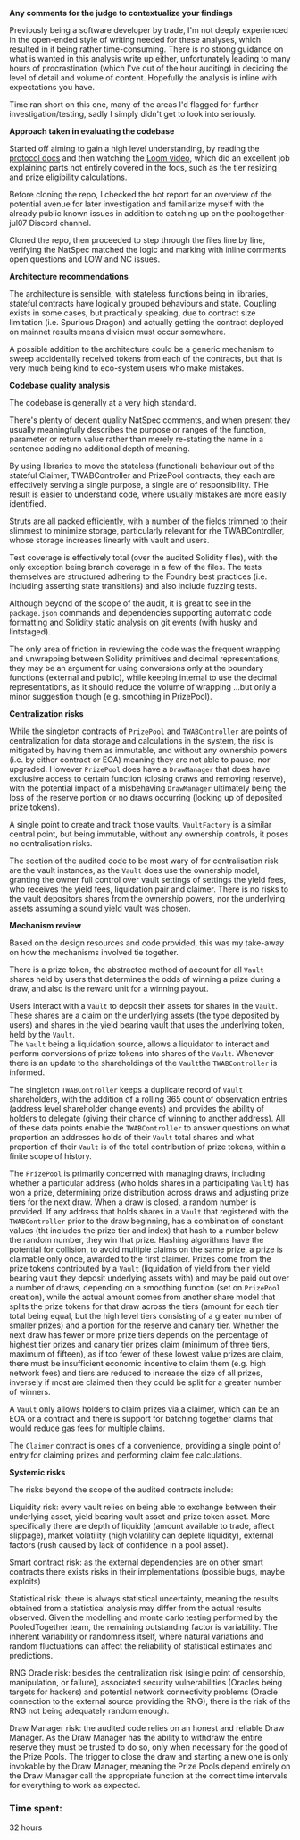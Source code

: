 
**Any comments for the judge to contextualize your findings**

Previously being a software developer by trade, I'm not deeply experienced in the open-ended style of writing needed for these analyses,
which resulted in it being rather time-consuming.
There is no strong guidance on what is wanted in this analysis write up either, unfortunately leading to many hours of procrastination
(which I've out of the hour auditing) in deciding the level of detail and volume of content.
Hopefully the analysis is inline with expectations you have.

Time ran short on this one, many of the areas I'd flagged for further investigation/testing, sadly I simply didn't get to look into seriously.


**Approach taken in evaluating the codebase**

Started off aiming to gain a high level understanding, by reading the [protocol docs](https://github.com/code-423n4/2023-07-pooltogether) 
and then watching the [Loom video](https://www.loom.com/share/a884d5c3ac4e408f8541af151989c5c9?sid=6c36560f-5323-46c7-9af0-83b3057951a6),
which did an excellent job explaining parts not entirely covered in the focs, such as the tier resizing and prize eligibility calculations.

Before cloning the repo, I checked the bot report for an overview of the potential avenue for later investigation and 
familiarize myself with the already public known issues in addition to catching up on the pooltogether-jul07 Discord channel.

Cloned the repo, then proceeded to step through the files line by line, verifying the NatSpec matched the logic and marking with 
inline comments open questions and LOW and NC issues.



**Architecture recommendations**

The architecture is sensible, with stateless functions being in libraries, stateful contracts have logically grouped behaviours and state.
Coupling exists in some cases, but practically speaking, due to contract size limitation (i.e. Spurious Dragon) and actually getting 
the contract deployed on mainnet results means division must occur somewhere.

A possible addition to the architecture could be a generic mechanism to sweep accidentally received tokens from each of the contracts, 
but that is very much being kind to eco-system users who make mistakes.



**Codebase quality analysis**

The codebase is generally at a very high standard.

There's plenty of decent quality NatSpec comments, and when present they usually meaningfully describes the purpose 
or ranges of the function, parameter or return value rather than merely re-stating the name in a sentence 
adding no additional depth of meaning.

By using libraries to move the stateless (functional) behaviour out of the stateful Claimer, TWABController and PrizePool contracts, 
they each are effectively serving a single purpose, a single are of responsibility. THe result is easier to understand code, 
where usually mistakes are more easily identified.

Struts are all packed efficiently, with a number of the fields trimmed to their slimmest to minimize storage, particularly relevant for 
rhe TWABController, whose storage increases linearly with vault and users.

Test coverage is effectively total (over the audited Solidity files), with the only exception being branch coverage in a few of the files. 
The tests themselves are structured adhering to the Foundry best practices (i.e. including asserting state transitions) and also include
fuzzing tests.

Although beyond of the scope of the audit, it is great to see in the `package.json` commands and dependencies supporting 
automatic code formatting and Solidity static analysis on git events (with husky and lintstaged).

The only area of friction in reviewing the code was the frequent wrapping and unwrapping between Solidity primitives and decimal representations, 
they may be an argument for using conversions only at the boundary functions (external and public), while keeping internal to use the decimal representations, 
as it should reduce the volume of wrapping ...but only a minor suggestion though (e.g. smoothing in PrizePool).



**Centralization risks**

While the singleton contracts of `PrizePool` and `TWABController` are points of centralization for data storage and calculations in the system,
the risk is mitigated by having them as immutable, and without any ownership powers (i.e. by either contract or EOA) meaning they are not able to pause, nor upgraded. However `PrizePool` does have a `DrawManager` that does have exclusive access to certain function (closing draws and removing reserve), 
with the potential impact of a misbehaving `DrawManager` ultimately being the loss of the reserve portion or no draws occurring (locking up of deposited prize tokens).

A single point to create and track those vaults, `VaultFactory` is a similar central point, but being immutable, without any ownership controls,
it poses no centralisation risks.

The section of the audited code to be most wary of for centralisation risk are the vault instances, as the `Vault` does use the ownership model, 
granting the owner full control over vault settings of settings the yield fees, who receives the yield fees, liquidation pair and claimer. 
There is no risks to the vault depositors shares from the ownership powers, nor the underlying assets assuming a sound yield vault was chosen.



**Mechanism review**

Based on the design resources and code provided, this was my take-away on how the mechanisms involved tie together.

There is a prize token, the abstracted method of account for all `Vault` shares held by users that determines
the odds of winning a prize during a draw, and also is the reward unit for a winning payout.

Users interact with a `Vault` to deposit their assets for shares in the `Vault`. 
These shares are a claim on the underlying assets (the type deposited by users) 
and shares in the yield bearing vault that uses the underlying token, held by the `Vault`.  
The `Vault` being a liquidation source, allows a liquidator to interact and perform conversions of prize tokens into 
shares of the `Vault`. Whenever there is an update to the shareholdings of the `Vault`the `TWABController` is informed.

The singleton `TWABController` keeps a duplicate record of `Vault` shareholders, with the addition of a rolling 365 count of
observation entries (address level shareholder change events) and provides the ability of holders to delegate (giving their chance of winning to another address).
All of these data points enable the `TWABController` to answer questions on what proportion an addresses holds of their `Vault` total shares and 
what proportion of their `Vault` is of the total contribution of prize tokens, within a finite scope of history.

The `PrizePool` is primarily concerned with managing draws, including whether a particular address (who holds shares in a participating `Vault`) has won a prize, 
determining prize distribution across draws and adjusting prize tiers for the next draw. 
When a draw is closed, a random number is provided. If any address that holds shares in a `Vault` that registered with the `TWABController` prior to the draw beginning,
has a combination of constant values (tht includes the prize tier and index) that hash to a number below the random number, they win that prize.
Hashing algorithms have the potential for collision, to avoid multiple claims on the same prize, a prize is claimable only once, awarded to the first claimer.
Prizes come from the prize tokens contributed by a `Vault` (liquidation of yield from their yield bearing vault they deposit underlying assets with) 
and may be paid out over a number of draws,  depending on a smoothing function (set on `PrizePool` creation), while the actual amount comes from another share model that
splits the prize tokens for that draw across the tiers (amount for each tier total being equal, but the high level tiers consisting of a greater number of smaller prizes) 
and a portion for the reserve and canary tier. 
Whether the next draw has fewer or more prize tiers depends on the percentage of highest tier prizes and canary tier prizes claim (minimum of three tiers, maximum of fifteen), 
as if too fewer of these lowest value prizes are claim, there must be insufficient economic incentive to claim them (e.g. high network fees) and tiers are reduced to increase
the size of all prizes, inversely if most are claimed then they could be split for a greater number of winners.

A `Vault` only allows holders to claim prizes via a claimer, which can be an EOA or a contract and there is support for batching together claims that would reduce gas fees for multiple claims.

The `Claimer` contract is ones of a convenience, providing a single point of entry for claiming prizes and performing claim fee calculations.

  

**Systemic risks**

The risks beyond the scope of the audited contracts include:

Liquidity risk: every vault relies on being able to exchange between their underlying asset, yield bearing vault asset and prize token asset. 
More specifically there are 
depth of liquidity (amount available to trade, affect slippage), 
market volatility (high volatility can deplete liquidity), 
external factors (rush caused by lack of confidence in a pool asset).

Smart contract risk: as the external dependencies are on other smart contracts there exists risks in their implementations (possible bugs, maybe exploits)

Statistical risk: there is always statistical uncertainty, meaning the results obtained from a statistical analysis may 
differ from the actual results observed.
Given the modelling and monte carlo testing performed by the PooledTogether team, the remaining outstanding factor is variability. 
The inherent variability or randomness itself, where natural variations and random fluctuations can affect the reliability of statistical estimates and predictions.

RNG Oracle risk: besides the centralization risk (single point of censorship, manipulation, or failure), 
associated security vulnerabilities (Oracles being targets for hackers) and 
potential network connectivity problems (Oracle connection to the external source providing the RNG), there is 
the risk of the RNG not being adequately random enough. 

Draw Manager risk: the audited code relies on an honest and reliable Draw Manager. 
As the Draw Manager has the ability to 
withdraw the entire reserve they must be trusted to do so, only when necessary for the good of the Prize Pools.
The trigger to close the draw and starting a new one is only invokable by the Draw Manager, meaning the Prize Pools depend
entirely on the Draw Manager call the appropriate function at the correct time intervals for everything to work as expected.

### Time spent:
32 hours